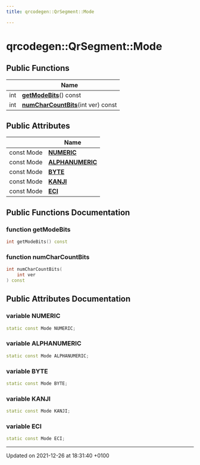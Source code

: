 ```yaml
---
title: qrcodegen::QrSegment::Mode

---
```


# qrcodegen::QrSegment::Mode





## Public Functions

|                | Name           |
| -------------- | -------------- |
| int | **[getModeBits](/Classes/classqrcodegen_1_1_qr_segment_1_1_mode.md#function-getmodebits)**() const |
| int | **[numCharCountBits](/Classes/classqrcodegen_1_1_qr_segment_1_1_mode.md#function-numcharcountbits)**(int ver) const |

## Public Attributes

|                | Name           |
| -------------- | -------------- |
| const Mode | **[NUMERIC](/Classes/classqrcodegen_1_1_qr_segment_1_1_mode.md#variable-numeric)**  |
| const Mode | **[ALPHANUMERIC](/Classes/classqrcodegen_1_1_qr_segment_1_1_mode.md#variable-alphanumeric)**  |
| const Mode | **[BYTE](/Classes/classqrcodegen_1_1_qr_segment_1_1_mode.md#variable-byte)**  |
| const Mode | **[KANJI](/Classes/classqrcodegen_1_1_qr_segment_1_1_mode.md#variable-kanji)**  |
| const Mode | **[ECI](/Classes/classqrcodegen_1_1_qr_segment_1_1_mode.md#variable-eci)**  |

## Public Functions Documentation

### function getModeBits

```cpp
int getModeBits() const
```


### function numCharCountBits

```cpp
int numCharCountBits(
    int ver
) const
```


## Public Attributes Documentation

### variable NUMERIC

```cpp
static const Mode NUMERIC;
```


### variable ALPHANUMERIC

```cpp
static const Mode ALPHANUMERIC;
```


### variable BYTE

```cpp
static const Mode BYTE;
```


### variable KANJI

```cpp
static const Mode KANJI;
```


### variable ECI

```cpp
static const Mode ECI;
```


-------------------------------

Updated on 2021-12-26 at 18:31:40 +0100